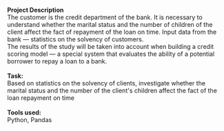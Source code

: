 **Project Description**\
The customer is the credit department of the bank. It is necessary to understand whether the marital status and the number of children of the client affect the fact of repayment of the loan on time. Input data from the bank — statistics on the solvency of customers.\
The results of the study will be taken into account when building a credit scoring model — a special system that evaluates the ability of a potential borrower to repay a loan to a bank.\
\
**Task:**\
Based on statistics on the solvency of clients, investigate whether the marital status and the number of the client's children affect the fact of the loan repayment on time\
\
**Tools used:**\
Python, Pandas
